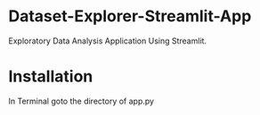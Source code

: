 # Dataset-Explorer-Streamlit-App
Exploratory Data Analysis Application Using Streamlit.

# Installation

In Terminal goto the directory of app.py
